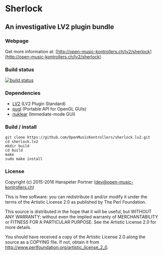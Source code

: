# Sherlock

## An investigative LV2 plugin bundle

### Webpage 

Get more information at: [http://open-music-kontrollers.ch/lv2/sherlock](http://open-music-kontrollers.ch/lv2/sherlock)

### Build status

[![build status](https://gitlab.com/OpenMusicKontrollers/sherlock.lv2/badges/master/build.svg)](https://gitlab.com/OpenMusicKontrollers/sherlock.lv2/commits/master)

### Dependencies

* [LV2](http://lv2plug.in) (LV2 Plugin Standard)
* [pugl](http://drobilla.net/software/pugl) (Portable API for OpenGL GUIs)
* [nuklear](https://github.com/vurtun/nuklear) (Immediate-mode GUI)

### Build / install

	git clone https://github.com/OpenMusicKontrollers/sherlock.lv2.git
	cd sherlock.lv2
	mkdir build
	cd build
	make
	sudo make install

### License

Copyright (c) 2015-2016 Hanspeter Portner (dev@open-music-kontrollers.ch)

This is free software: you can redistribute it and/or modify
it under the terms of the Artistic License 2.0 as published by
The Perl Foundation.

This source is distributed in the hope that it will be useful,
but WITHOUT ANY WARRANTY; without even the implied warranty of
MERCHANTABILITY or FITNESS FOR A PARTICULAR PURPOSE. See the
Artistic License 2.0 for more details.

You should have received a copy of the Artistic License 2.0
along the source as a COPYING file. If not, obtain it from
<http://www.perlfoundation.org/artistic_license_2_0>.
